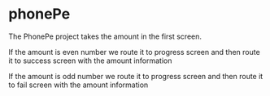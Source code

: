 # phonePe

The PhonePe project takes the amount in the first screen.

If the amount is even number we route it to progress screen and then route it to success screen with the amount information

If the amount is odd number we route it to progress screen and then route it to fail screen with the amount information
